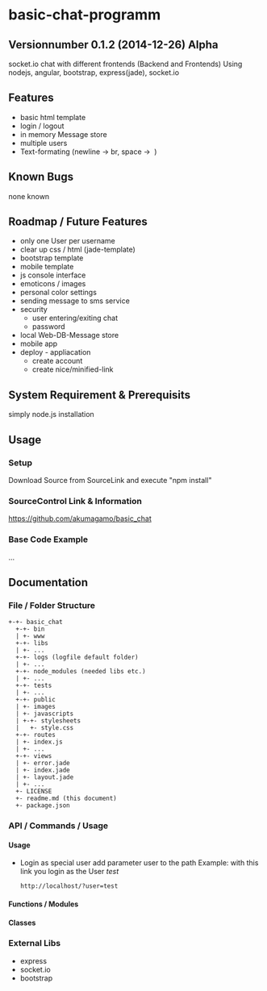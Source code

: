 # basic-chat-programm
## Versionnumber 0.1.2 (2014-12-26) Alpha 
socket.io chat with different frontends (Backend and Frontends)
Using nodejs, angular, bootstrap, express(jade), socket.io

## Features
* basic html template
* login / logout
* in memory Message store
* multiple users
* Text-formating (newline -> br, space -> &nbsp;)

## Known Bugs
none known

## Roadmap / Future Features
* only one User per username
* clear up css / html (jade-template)
* bootstrap template
* mobile template
* js console interface
* emoticons / images 
* personal color settings
* sending message to sms service
* security 
  * user entering/exiting chat
  * password
* local Web-DB-Message store
* mobile app
* deploy - appliacation 
  * create account
  * create nice/minified-link

## System Requirement & Prerequisits
simply node.js installation

## Usage

### Setup
Download Source from SourceLink and execute "npm install"

### SourceControl Link & Information
https://github.com/akumagamo/basic_chat

### Base Code Example
...

## Documentation

### File / Folder Structure 

    +-+- basic_chat
      +-+- bin
      | +- www
      +-+- libs
      | +- ...
      +-+- logs (logfile default folder)
      | +- ...
      +-+- node_modules (needed libs etc.)
      | +- ...
      +-+- tests
      | +- ... 
      +-+- public
      | +- images
      | +- javascripts
      | +-+- stylesheets
      |   +- style.css
      +-+- routes
      | +- index.js
      | +- ...
      +-+- views
      | +- error.jade
      | +- index.jade
      | +- layout.jade
      | +- ...
      +- LICENSE
      +- readme.md (this document)
      +- package.json 
	  
### API / Commands / Usage

#### Usage

* Login as special user add parameter user to the path
Example: with this link you login as the User _test_

    `http://localhost/?user=test`
 

#### Functions / Modules

#### Classes

### External Libs
* express
* socket.io
* bootstrap
